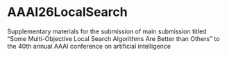 # AAAI26LocalSearch
Supplementary materials for the submission of main submission titled “Some Multi-Objective Local Search Algorithms Are Better than Others” to the 40th annual AAAI conference on artificial intelligence
